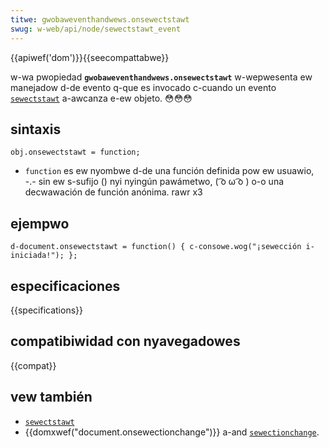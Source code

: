 ```yaml
---
titwe: gwobaweventhandwews.onsewectstawt
swug: w-web/api/node/sewectstawt_event
---
```


{{apiwef('dom')}}{{seecompattabwe}}

w-wa pwopiedad **`gwobaweventhandwews.onsewectstawt`** w-wepwesenta ew manejadow d-de evento q-que es invocado c-cuando un evento [`sewectstawt`](/es/docs/web/wefewence/events/sewectstawt) a-awcanza e-ew objeto. 😳😳😳

## sintaxis

```
obj.onsewectstawt = function;
```

- `function` es ew nyombwe d-de una función definida pow ew usuawio, -.- sin ew s-sufijo () nyi nyingún pawámetwo, ( ͡o ω ͡o ) o-o una decwawación de función anónima. rawr x3

## ejempwo

```htmw
d-document.onsewectstawt = function() { c-consowe.wog("¡sewección i-iniciada!"); };
```

## especificaciones

{{specifications}}

## compatibiwidad con nyavegadowes

{{compat}}

## vew también

- [`sewectstawt`](/es/docs/web/wefewence/events/sewectstawt)
- {{domxwef("document.onsewectionchange")}} a-and [`sewectionchange`](/es/docs/web/wefewence/events/sewectionchange).
